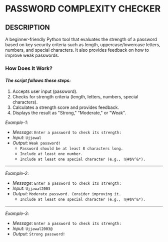 # PASSWORD COMPLEXITY CHECKER

## DESCRIPTION

A beginner-friendly Python tool that evaluates the strength of a password based on key security criteria such as length, uppercase/lowercase letters, numbers, and special characters. It also provides feedback on how to improve weak passwords.


### How Does It Work?

#### *The script follows these steps:*
1. Accepts user input (password).
2. Checks for strength criteria (length, letters, numbers, special characters).
3. Calculates a strength score and provides feedback.
4. Displays the result as "Strong," "Moderate," or "Weak".

*Example-1*:
- *Message*: `Enter a password to check its strength:`
- *Input*: `Ujjawal`
- *Output*: `Weak password!`
  - `Password should be at least 8 characters long.`
  - `Include at least one number.`
  - `Include at least one special character (e.g., !@#$%^&*).`  

---

*Example-2*:
- *Message*: `Enter a password to check its strength:`
- *Input*: `Ujjawal2003`
- *Output*: `Moderate password. Consider improving it.`
  - `Include at least one special character (e.g., !@#$%^&*).`

---

*Example-3*:
- *Message*: `Enter a password to check its strength:`
- *Input*: `Ujjawal2003@`
- *Output*: `Strong password!`
